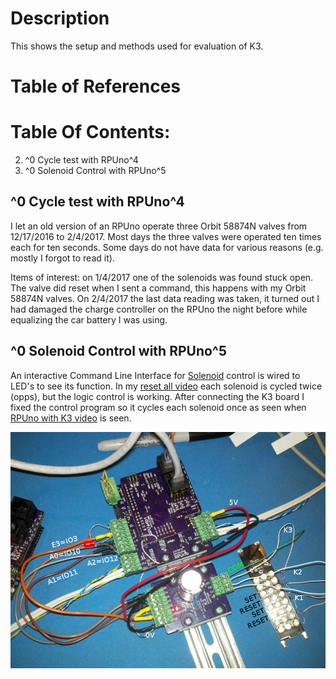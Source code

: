 # Description

This shows the setup and methods used for evaluation of K3.

# Table of References


# Table Of Contents:

2. ^0 Cycle test with RPUno^4
1. ^0 Solenoid Control with RPUno^5


## ^0 Cycle test with RPUno^4

I let an old version of an RPUno operate three Orbit 58874N valves from 12/17/2016 to 2/4/2017. Most days the three valves were operated ten times each for ten seconds. Some days do not have data for various reasons (e.g. mostly I forgot to read it).

[K3^0log]: ./K3^0log.txt

Items of interest: on 1/4/2017 one of the solenoids was found stuck open. The valve did reset when I sent a command, this happens with my Orbit 58874N valves. On 2/4/2017 the last data reading was taken, it turned out I had damaged the charge controller on the RPUno the night before while equalizing the car battery I was using.


## ^0 Solenoid Control with RPUno^5

An interactive Command Line Interface for [Solenoid] control is wired to LED's to see its function. In my [reset all video] each solenoid is cycled twice (opps), but the logic control is working. After connecting the K3 board I fixed the control program so it cycles each solenoid once as seen when [RPUno with K3 video] is seen. 
    
[Solenoid]: https://github.com/epccs/RPUno/tree/master/Solenoid
[reset all video]: http://rpubus.org/Video/14140%5E5_SolenoidResetAllLogic.mp4
[RPUno with K3 video]: http://rpubus.org/Video/14140%5E5WithK3%5E0.mp4

![K3 With RPUno](./K3^0WithRPUno^5.jpg "K3 With RPUno")




